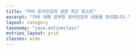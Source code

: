 ```yaml
---
title: "자바 온라인강의 관련 최근 포스트"
excerpt: "자바 대해 공부한 온라인강의 내용을 정리합니다."
layout: category
taxonomy: "java-onlineclass"
entries_layout: grid
classes: wide
---
```


